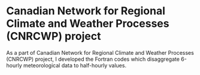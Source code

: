 # Canadian Network for Regional Climate and Weather Processes (CNRCWP) project
As a part of Canadian Network for Regional Climate and Weather Processes (CNRCWP) project, I developed the Fortran codes which disaggregate 6-hourly meteorological data to half-hourly values. 
